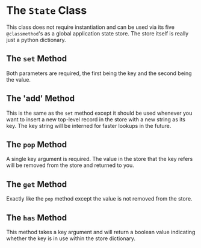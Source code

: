 # The `State` Class

This class does not require instantiation and can be used via its five `@classmethod`'s as a global application state store. The store itself is really just a python dictionary.

## The `set` Method

Both parameters are required, the first being the key and the second being the value.

## The 'add' Method

This is the same as the `set` method except it should be used whenever you want to insert a new top-level record in the store with a new string as its key. The key string will be interned for faster lookups in the future.

## The `pop` Method

A single key argument is required. The value in the store that the key refers will be removed from the store and returned to you.

## The `get` Method

Exactly like the `pop` method except the value is not removed from the store.

## The `has` Method

This method takes a key argument and will return a boolean value indicating whether the key is in use within the store dictionary. 
